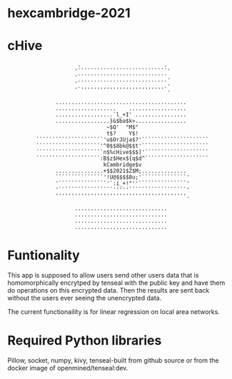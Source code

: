 # hexcambridge-2021
# cHive
                                                                                           
                                                                                                                                 
                                                                                
                          .                          .                          
                         '````````````````````````````'                         
                         '````````````````````````````.                         
                         '````````````````````````````.                         
                         '`''''''''''''''''''''''''''`.                         
                                                                                
                   .........................................                    
                   ...................    ..................                    
                   ..................`l_+I' ................                    
                   .................}&$ba$k>................                    
                                   ~$Q'  "M$"                                   
                                   t$?    Y$!                                   
             `````````````````````'u$OrJUja$?'`````````````````````             
             ````````````````````'^0$$8bk@$$t'`````````````````````             
             `````````````````````n$%cHive$$$]'````````````````````             
             ````````````````````:B$z$Hex${q$d^````````````````````             
                                  kCambridge$v                                  
                   ...............+$$2021$Z$M;..............                    
                   ```````````````'!U@$$$$8u;'``````````````'                   
                   '```````````````'`:i_+!"''```````````````'                   
                   '`````````````````'''''``````````````````'                   
                   '''''''''''''''''''''''''''''''''''''''''.                   
                                                                                
                         .............................                          
                         .............................                          
                         .............................                          
                         .............................                          
                                                                                
                                                                                   
# Funtionality

This app is supposed to allow users send other users data that is homomorphically encrytped by tenseal with the public key and have them do operations on this encrypted data. Then the results are sent back without the users ever seeing the unencrypted data.

The current functionaility is for linear regression on local area networks.

# Required Python libraries
Pillow, socket, numpy, kivy, tenseal-built from github source or from the docker image of openmined/tenseal:dev.
